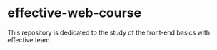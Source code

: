 # effective-web-course
This repository is dedicated to the study of the front-end basics with effective team.
